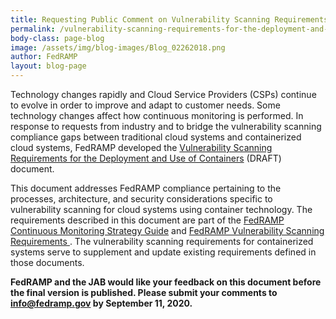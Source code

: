```yaml
---
title: Requesting Public Comment on Vulnerability Scanning Requirements for the Deployment and Use of Containers
permalink: /vulnerability-scanning-requirements-for-the-deployment-and-use-of-containers/
body-class: page-blog
image: /assets/img/blog-images/Blog_02262018.png
author: FedRAMP
layout: blog-page
---
```

Technology changes rapidly and Cloud Service Providers (CSPs) continue to evolve in order to improve and adapt to customer needs. Some technology changes affect how continuous monitoring is performed. In response to requests from industry and to bridge the vulnerability scanning compliance gaps between traditional cloud systems and containerized cloud systems, FedRAMP developed the  <a href="https://www.fedramp.gov/assets/resources/documents/DRAFT_FedRAMP_Vulnerbility_Scanning_Requirements_for_the_Development_and_Use_of_Containers.pdf">Vulnerability Scanning Requirements for the Deployment and Use of Containers</a> (DRAFT) document. 

This document addresses FedRAMP compliance pertaining to the processes, architecture, and security considerations specific to vulnerability scanning for cloud systems using container technology. The requirements described in this document are part of the <a href="https://www.fedramp.gov/assets/resources/documents/CSP_Continuous_Monitoring_Performance_Management_Guide.pdf">FedRAMP Continuous Monitoring Strategy Guide</a> and <a href="https://www.fedramp.gov/assets/resources/documents/CSP_Vulnerability_Scanning_Requirements.pdf"> FedRAMP Vulnerability Scanning Requirements </a>. The vulnerability scanning requirements for containerized systems serve to supplement and update existing requirements defined in those documents.

**FedRAMP and the JAB would like your feedback on this document before the final version is published. Please submit your comments to <a href="mailto:info@fedramp.gov">info@fedramp.gov</a> by September 11, 2020.**

